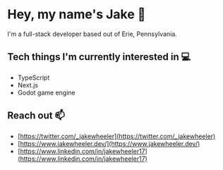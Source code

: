 # Hey, my name's Jake 👋

I'm a full-stack developer based out of Erie, Pennsylvania.

## Tech things I'm currently interested in 💻

- TypeScript
- Next.js
- Godot game engine

## Reach out 📫

- [https://twitter.com/_jakewheeler](https://twitter.com/_jakewheeler)
- [https://www.jakewheeler.dev/](https://www.jakewheeler.dev/)
- [https://www.linkedin.com/in/jakewheeler17](https://www.linkedin.com/in/jakewheeler17)
